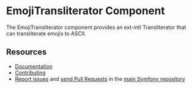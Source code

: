 EmojiTransliterator Component
=============================

The EmojiTransliterator component provides an ext-intl Transliterator that can
transliterate emojis to ASCII.

Resources
---------

 * [Documentation](https://symfony.com/doc/current/components/emoji_transliterator.html)
 * [Contributing](https://symfony.com/doc/current/contributing/index.html)
 * [Report issues](https://github.com/symfony/symfony/issues) and
   [send Pull Requests](https://github.com/symfony/symfony/pulls)
   in the [main Symfony repository](https://github.com/symfony/symfony)
